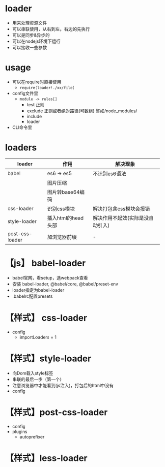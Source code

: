 # loader
- 用来处理资源文件
- 可以串联使用，从右到左，右边的先执行
- 可以是同步&异步的
- 可以在nodejs环境下运行
- 可以接收一些参数

# usage
- 可以在require时直接使用
    - `require(loader!./xx/file)`
- config文件里
    - `module -> rules[]`
        - test 正则
        - exclude 正则或者绝对路径(可数组) 譬如/node_modules/
        - include 
        - loader
- CLI命令里

# loaders
|loader|作用|解决现象|
|---|---|---|
|babel|es6 -> es5|不识别es6语法|
||图片压缩||
||图片转base64编码||
|css-loader|识别css模块|解决打包含css模块会报错|
|style-loader|插入html的head头部|解决作用不起效(实际是没自动引入)|
|post-css-loader|加浏览器前缀|-|


# 【js】 babel-loader
- babel官网，看setup，选webpack查看
- 安装 babel-loader, @babel/core, @babel/preset-env
- loader指定为babel-loader
- .babelrc配置presets

# 【样式】 css-loader
- config
    - importLoaders = 1

# 【样式】style-loader
- 向Dom载入style标签
- 串联的最后一步（第一个）
- 注意浏览器中才能看到(js注入)，打包后的html中没有
- config

# 【样式】post-css-loader
- config
- plugins
    - autoprefixer 

# 【样式】less-loader
